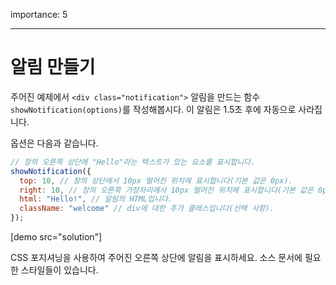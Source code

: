 importance: 5

---

# 알림 만들기

주어진 예제에서 `<div class="notification">` 알림을 만드는 함수 `showNotification(options)`를 작성해봅시다. 이 알림은 1.5초 후에 자동으로 사라집니다.

옵션은 다음과 같습니다.

```js
// 창의 오른쪽 상단에 "Hello"라는 텍스트가 있는 요소를 표시합니다.
showNotification({
  top: 10, // 창의 상단에서 10px 떨어진 위치에 표시합니다(기본 값은 0px).
  right: 10, // 창의 오른쪽 가장자리에서 10px 떨어진 위치에 표시합니다(기본 값은 0px).
  html: "Hello!", // 알림의 HTML입니다.
  className: "welcome" // div에 대한 추가 클래스입니다(선택 사항).
});
```

[demo src="solution"]


CSS 포지셔닝을 사용하여 주어진 오른쪽 상단에 알림을 표시하세요. 소스 문서에 필요한 스타일들이 있습니다.

